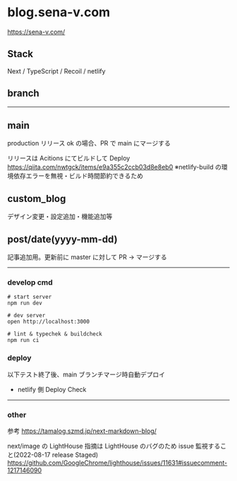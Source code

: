 # blog.sena-v.com

https://sena-v.com/

## Stack

Next / TypeScript / Recoil / netlify

## branch

---

## main

production
リリース ok の場合、PR で main にマージする

リリースは Acitions にてビルドして Deploy
https://qiita.com/nwtgck/items/e9a355c2ccb03d8e8eb0
※netlify-build の環境依存エラーを無視・ビルド時間節約できるため

## custom_blog

デザイン変更・設定追加・機能追加等

## post/date(yyyy-mm-dd)

記事追加用。更新前に master に対して PR → マージする

---

### develop cmd

```
# start server
npm run dev

# dev server
open http://localhost:3000

# lint & typechek & buildcheck
npm run ci

```

### deploy

以下テスト終了後、main ブランチマージ時自動デプロイ

- netlify 側 Deploy Check

---

### other

参考
https://tamalog.szmd.jp/next-markdown-blog/

next/image の LightHouse 指摘は LightHouse のバグのため issue 監視すること(2022-08-17 release Staged)
https://github.com/GoogleChrome/lighthouse/issues/11631#issuecomment-1217146090
